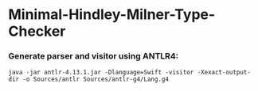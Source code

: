 # Minimal-Hindley-Milner-Type-Checker

### Generate parser and visitor using ANTLR4:
```
java -jar antlr-4.13.1.jar -Dlanguage=Swift -visitor -Xexact-output-dir -o Sources/antlr Sources/antlr-g4/Lang.g4 
```